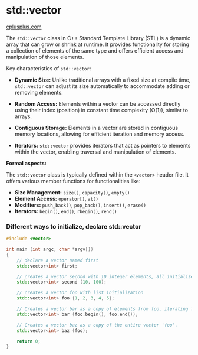 # std::vector

[cplusplus.com](https://cplusplus.com/reference/vector/vector/)


The `std::vector` class in C++ Standard Template Library (STL) is a dynamic array that can grow or shrink at runtime. It provides functionality for storing a collection of elements of the same type and offers efficient access and manipulation of those elements.

Key characteristics of `std::vector`:

- **Dynamic Size:** Unlike traditional arrays with a fixed size at compile time, `std::vector` can adjust its size automatically to accommodate adding or removing elements.

- **Random Access:** Elements within a vector can be accessed directly using their index (position) in constant time complexity (O(1)), similar to arrays.

- **Contiguous Storage:** Elements in a vector are stored in contiguous memory locations, allowing for efficient iteration and memory access.

- **Iterators:** `std::vector` provides iterators that act as pointers to elements within the vector, enabling traversal and manipulation of elements.

**Formal aspects:**

The `std::vector` class is typically defined within the `<vector>` header file. It offers various member functions for functionalities like:

- **Size Management:** `size()`, `capacity()`, `empty()`
- **Element Access:** `operator[]`, `at()`
- **Modifiers:** `push_back()`, `pop_back()`, `insert()`, `erase()`
- **Iterators:** `begin()`, `end()`, `rbegin()`, `rend()`

### Different ways to initialize, declare std::vector

```c++
#include <vector>

int main (int argc, char *argv[])
{
    // declare a vector named first
    std::vector<int> first;

    // creates a vector second with 10 integer elements, all initialized to 100.
    std::vector<int> second (10, 100);

    // creates a vector foo with list initialization
    std::vector<int> foo {1, 2, 3, 4, 5};

    // Creates a vector bar as a copy of elements from foo, iterating from beginning to end of foo.
    std::vector<int> bar (foo.begin(), foo.end());

    // Creates a vector baz as a copy of the entire vector 'foo'.
    std::vector<int> baz (foo);

    return 0;
}
```
